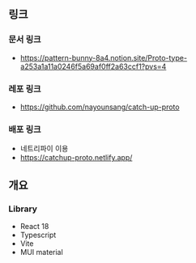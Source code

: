 ## 링크

### 문서 링크
- https://pattern-bunny-8a4.notion.site/Proto-type-a253a1a11a0246f5a69af0ff2a63ccf1?pvs=4

### 레포 링크

- https://github.com/nayounsang/catch-up-proto

### 배포 링크

- 네트리파이 이용
- https://catchup-proto.netlify.app/

## 개요

### Library

- React 18
- Typescript
- Vite
- MUI material

